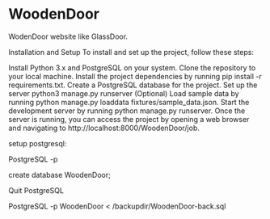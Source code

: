# WoodenDoor

WodenDoor
website like GlassDoor.


Installation and Setup
To install and set up the project, follow these steps:

Install Python 3.x and PostgreSQL on your system.
Clone the repository to your local machine.
Install the project dependencies by running pip install -r requirements.txt.
Create a PostgreSQL database for the project.
Set up the server python3 manage.py runserver
(Optional) Load sample data by running python manage.py loaddata fixtures/sample_data.json.
Start the development server by running python manage.py runserver.
Once the server is running, you can access the project by opening a web browser and navigating to http://localhost:8000/WoodenDoor/job.


setup postgresql:

PostgreSQL -p

create database WoodenDoor;

Quit PostgreSQL

PostgreSQL -p WoodenDoor < /backupdir/WoodenDoor-back.sql
